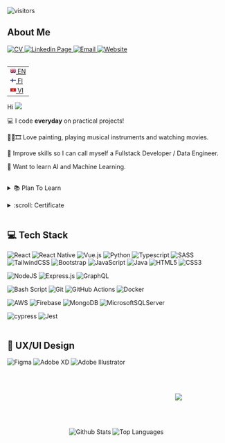 ![visitors](https://komarev.com/ghpvc/?username=your-github-username&color=green&style=flat-square&label=VISITORS)

## About Me

<span>
  <a href="https://github.com/VincentLeV/cv-developer/blob/main/VincentLe_CV_FullstackDeveloper.pdf?raw=true" target="_blank">
    <img src="https://img.shields.io/badge/DOWNLOAD%20MY%20CV-blueviolet?style=for-the-badge&logo=bandsintown" alt="CV" />
  </a>
</span>

<span>
  <a href="https://www.linkedin.com/in/vincentlefh" target="_blank">
    <img src="https://img.shields.io/badge/LINKEDIN-blue?style=for-the-badge&logo=linkedin" alt="Linkedin Page" />
  </a>
</span>

<span>
  <a href="mailto:vincentle.fh@gmail.com" target="_blank">
    <img src="https://img.shields.io/badge/Email-17202C?style=for-the-badge&logo=gmail" alt="Email" />
  </a>
</span>

<span>
  <a href="https://www.vincentle.me" target="_blank">
    <img src="https://img.shields.io/badge/WEBSITE-%23E5E5E5?style=for-the-badge&logo=googlechrome" alt="Website" />
  </a>
</span>
<br>
<br>

<table align="right">
 <tr><td><a href="README.md"><img src="assets/english.png" height="13">  EN</a></td></tr>
 <tr><td><a href="README_fi.md"><img src="assets/finland.png" height="13">  FI</a></td></tr>
 <tr><td><a href="README_vi.md"><img src="assets/vietnam.png" height="13">  VI</a></td></tr>
</table>

Hi <img src="https://raw.githubusercontent.com/MartinHeinz/MartinHeinz/master/wave.gif" width="30px">

💻 I code **everyday** on practical projects!

🎨🎹🎞️	Love painting, playing musical instruments and watching movies.

🌱 Improve skills so I can call myself a Fullstack Developer / Data Engineer.

🌱 Want to learn AI and Machine Learning.
<!-- 
✨ **I'M NOW OPEN FOR HIRING** ✨ -->
<br/>

<details>
    <summary>📚 Plan To Learn</summary>
&nbsp;

```
1. Data Engineering
2. Next.js
3. Dart / Flutter
...
```
</details>
&nbsp;

<details>
    <summary>:scroll: Certificate</summary>
&nbsp;

- [Full Stack Open 2022 - Relational Databases](https://studies.cs.helsinki.fi/stats/api/certificate/fs-psql/en/0e52969157e99db05bb966a607385f2b)

- [Full Stack Open 2021](https://studies.cs.helsinki.fi/stats/api/certificate/fullstackopen/en/34467d5cf7e945d7a3685120a26f13a8)

- [Full Stack Open 2021 - CI/CD](https://studies.cs.helsinki.fi/stats/api/certificate/fs-cicd/en/a34a303061780349c524d5fd82f08c54)

- [Full Stack Open 2021 - Containers](https://studies.cs.helsinki.fi/stats/api/certificate/fs-containers/en/17384dd5c32604cae5fd4b0469e760c0)

- [Full Stack Open 2021 - TypeScript](https://studies.cs.helsinki.fi/stats/api/certificate/fs-typescript/en/52269ec4279360b2590940c832a912da)

- [Full Stack Open 2021 - GraphQL](https://studies.cs.helsinki.fi/stats/api/certificate/fs-graphql/en/1a09b9a0f755c0821a93933d91cd1699)

- [Full Stack Open 2021 - React Native](https://studies.cs.helsinki.fi/stats/api/certificate/fs-react-native-2020/en/9e89bda1c449d7bf47422504a2c8b971)

- [Front End Development](https://socialhackersacademy.org/certifies/?graduate=vincent-le)
</details>
&nbsp;

## :computer: Tech Stack
![React](https://img.shields.io/badge/react-%2320232a.svg?style=for-the-badge&logo=react&logoColor=%2361DAFB)
![React Native](https://img.shields.io/badge/react_native-%2320232a.svg?style=for-the-badge&logo=react&logoColor=%2361DAFB)
![Vue.js](https://img.shields.io/badge/vuejs-%2335495e.svg?style=for-the-badge&logo=vuedotjs&logoColor=%234FC08D)
![Python](https://img.shields.io/badge/python-%23FFE873.svg?style=for-the-badge&logo=python&logoColor=%306998)
![Typescript](https://img.shields.io/badge/typescript-%23E5E5E5.svg?style=for-the-badge&logo=typescript&logoColor=%3178C6)
![SASS](https://img.shields.io/badge/SASS-hotpink.svg?style=for-the-badge&logo=SASS&logoColor=white)
![TailwindCSS](https://img.shields.io/badge/tailwindcss-%2338B2AC.svg?style=for-the-badge&logo=tailwind-css&logoColor=white)
![Bootstrap](https://img.shields.io/badge/bootstrap-%23563D7C.svg?style=for-the-badge&logo=bootstrap&logoColor=white)
![JavaScript](https://img.shields.io/badge/javascript-%23323330.svg?style=for-the-badge&logo=javascript&logoColor=%23F7DF1E)
![Java](https://img.shields.io/badge/java-%23ED8B00.svg?style=for-the-badge&logo=java&logoColor=white)
![HTML5](https://img.shields.io/badge/html5-%23E34F26.svg?style=for-the-badge&logo=html5&logoColor=white)
![CSS3](https://img.shields.io/badge/css3-%231572B6.svg?style=for-the-badge&logo=css3&logoColor=white)
&nbsp;

![NodeJS](https://img.shields.io/badge/node.js-6DA55F?style=for-the-badge&logo=node.js&logoColor=white)
![Express.js](https://img.shields.io/badge/express.js-%23404d59.svg?style=for-the-badge&logo=express&logoColor=%2361DAFB)
![GraphQL](https://img.shields.io/badge/-GraphQL-E10098?style=for-the-badge&logo=graphql&logoColor=white)
&nbsp;

![Bash Script](https://img.shields.io/badge/bash_script-%23121011.svg?style=for-the-badge&logo=gnu-bash&logoColor=white)
![Git](https://img.shields.io/badge/git-%23F05033.svg?style=for-the-badge&logo=git&logoColor=white)
![GitHub Actions](https://img.shields.io/badge/github_actions-%2300EA64.svg?style=for-the-badge&logo=githubactions&logoColor=white)
![Docker](https://img.shields.io/badge/docker-%232496ED.svg?style=for-the-badge&logo=docker&logoColor=white)
&nbsp;

![AWS](https://img.shields.io/badge/AWS-%23FF9900.svg?style=for-the-badge&logo=amazon-aws&logoColor=white)
![Firebase](https://img.shields.io/badge/firebase-%23039BE5.svg?style=for-the-badge&logo=firebase)
![MongoDB](https://img.shields.io/badge/MongoDB-%234ea94b.svg?style=for-the-badge&logo=mongodb&logoColor=white)
![MicrosoftSQLServer](https://img.shields.io/badge/Microsoft%20SQL%20Sever-CC2927?style=for-the-badge&logo=microsoft%20sql%20server&logoColor=white)
&nbsp;

![cypress](https://img.shields.io/badge/-cypress-%23E5E5E5?style=for-the-badge&logo=cypress&logoColor=058a5e)
![Jest](https://img.shields.io/badge/-jest-%23C21325?style=for-the-badge&logo=jest&logoColor=white)
<br><br/>

## :art: UX/UI Design
![Figma](https://img.shields.io/badge/figma-%23F24E1E.svg?style=for-the-badge&logo=figma&logoColor=white)
![Adobe XD](https://img.shields.io/badge/Adobe%20XD-470137?style=for-the-badge&logo=Adobe%20XD&logoColor=#FF61F6)
![Adobe Illustrator](https://img.shields.io/badge/adobe_illustrator-%23FF9A00.svg?style=for-the-badge&logo=adobeillustrator&logoColor=white)

<br></br>
<div align="center" style="padding:0 0 0 18rem">
  <img align="center" src="https://github-profile-trophy.vercel.app/?username=vincentlev&theme=flat&rank=SSS,SS,S,AAA,AA,A,BBB,BB,B,UNKNOWN,SECRET&no-frame=true&margin-w=20" />
</div>

<br><br/>
<div align="center">
  <img align="center" height="200em" src="https://github-readme-stats.vercel.app/api?username=VincentLeV&show_icons=true&theme=vue" alt="Github Stats"/>
  <img align="center" height="200em" src="https://github-readme-stats.vercel.app/api/top-langs/?username=VincentLeV&theme=vue" alt="Top Languages"/>
</div>